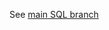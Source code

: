 See [main SQL branch](https://github.com/Jaffulee/LeetCode-SQL-50/tree/main/1153-product-sales-analysis-i)
